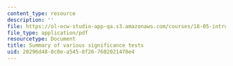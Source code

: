 ```yaml
---
content_type: resource
description: ''
file: https://ol-ocw-studio-app-qa.s3.amazonaws.com/courses/18-05-introduction-to-probability-and-statistics-spring-2014/20296d480c0ea5458f267602021470e4_MIT18_05S14_nhst.pdf
file_type: application/pdf
resourcetype: Document
title: Summary of various significance tests
uid: 20296d48-0c0e-a545-8f26-7602021470e4
---
```

